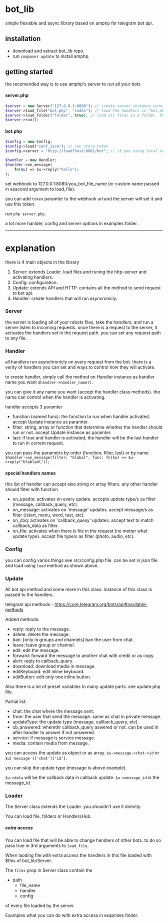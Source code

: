 # bot_lib

simple flexiable and async library based on amphp for telegram bot api.

## installation

- download and extract bot_lib repo.
- run `composer update` to install amphp.

## getting started

the recomended way is to use amphp's server to run all your bots

#### server.php

```php
$server = new Server("127.0.0.1:8080"); // create server instance running on port 8080
$server->load_file("bot.php", "index"); // load the handlers in "bot.php" and store them in "index" path
$server->load_folder("folder", true); // load all files in a folder. the second param is whether to load recursivly or not
$server->run();
```
#### bot.php

```php
$config = new Config;
$config->load("conf.json"); // can store token
$config->server = "http://loadlhost:8081/bot"; // if you using local telegram-bot-api

$handler = new Handler;
$hanlder->on_message(
    fn($u) => $u->reply("hello");
);
```
set webhook to 127.0.0.1:8080/you_bot_file_name (or custom name passed in seacond argument to load_file).

you can add `token` paramter to the webhook url and the server will set it and use this token.

run `php server.php`.

a lot more hanlder, config and server options in examples folder.

---
# explanation

there is 4 main objects in the library

1. Server: extends Loader. load files and runing the http-server and activating handlers.
2. Config: configuration.
3. Update: extends API and HTTP. contains all the method to send request to bot api.
4. Handler: create handlers that will run asyncronicly.

### Server 
the server is loading all of your robots files, take the handlers, and run a server listen to incoming requests.
once there is a request to the server, it activates the handlers set in the request path. you can set any request path to any file.

### Handler
all handlers run asynchronicly on every request from the bot. 
there is a verity of handlers you can set and ways to control how they will activate.

to create handler, simply call the method on Handler instance as handler name you want `$handler->handler_name()`.

you can give it any name you want (accept the handler class methods).
the name can control when the handler is activating.

handler accepts 3 paramter

- function (named func): the function to run when handler activated. accept Update instance as paramter.
- filter: string, array or function that determine whether the handler should run or not. accept Update instance as paramter.
- last: if true and handler is activated, the handler will be the last handler to run in corrent request.

you can pass the parametrs by order (function, filter, last) or by name `$handler->on_message(filter: "blabal", func: fn($u) => $u->reply("blablabl"));`

#### special handlers names
this list of handler can accept also string or array filters. any other handler should filter with function

- on_upadte: activates on every update. accepts update type/s as filter (message, callback_query, etc).
- on_message: activates on 'message' updates. accept message/s as filter (/start, menu, word, test, etc).
- on_cbq: activates on 'callback_quesy' updates. accept text to match callback_data as filter.
- on_file: activates when there is file in the request (no metter whet update type). accept file type/s as filter (photo, audio, etc).

### Config
you can config varios things see src/config.php file. can be set in json file and load using `load` method as shown above.

### Update
All bot api method and some more in this class. instance of this class is passed to the handlers.

telegram api methods - https://core.telegram.org/bots/api#available-methods

Added methods:

- reply: reply to the message.
- delete: delete the message.
- ban: [only in groups and channels] ban the user from chat.
- leave: leave group or channel.
- edit: edit the message.
- forward: forward the message to another chat with credit or as copy.
- alert: reply to callback_query.
- download: download media in message.
- editKeyboard: edit inline keyboard.
- editButton: edit only one inline button.

Also there is a lot of preset variables to many update parts. see update.php file.

Partial list:

- chat: the chat where the message sent.
- from: the user that send the message. same as chat in private message.
- updateType: the update type (message, callback_query, etc).
- cb_answered: wherethr callback_query aswered or not. can be used in after handler to answer if not answered.
- service: if message is service message.
- media: contain media from message.

you can access the update as object or as array. `$u->message->chat->id` or `$u['message']['chat']['id']`.

you can skip the update type (message is above example). 

`$u->data` will be the callback data in callback update. `$u->message_id` is the message_id.

### Loader
The Server class extends the Loader. you shouldn't use it directly.

You can load file, folders or HandlersHub.

##### extra access
You can load file that will be able to change handlers of other bots. to do so pass true in 3rd arguments to `load_file`.

When laoding file with extra access the handlers in this file loaded with $this of bot_lib/Server.

The `files` prop in Server class contain the

- path 
    - file_name 
    - handler 
    - config 
 
of every file loaded by the server.

Examples what you can do with extra access in exapmles folder.

